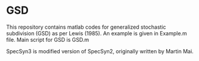 # GSD

This repository contains matlab codes for generalized stochastic subdivision (GSD) as per Lewis (1985).
An example is given in Example.m file.
Main script for GSD is GSD.m

SpecSyn3 is modified version of SpecSyn2, originally written by Martin Mai.
